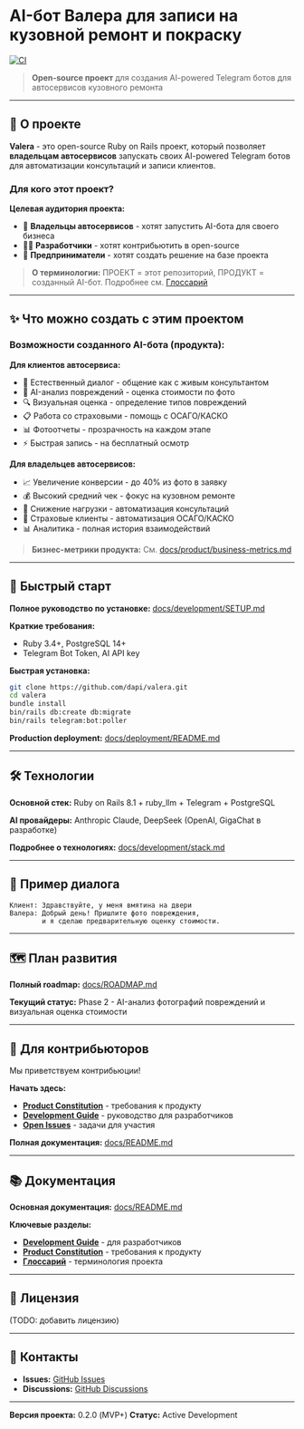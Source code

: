 # AI-бот Валера для записи на кузовной ремонт и покраску

[![CI](https://github.com/dapi/valera/actions/workflows/ci.yml/badge.svg)](https://github.com/dapi/valera/actions/workflows/ci.yml)

> **Open-source проект** для создания AI-powered Telegram ботов для автосервисов кузовного ремонта

---

## 🎯 О проекте

**Valera** - это open-source Ruby on Rails проект, который позволяет **владельцам автосервисов** запускать своих AI-powered Telegram ботов для автоматизации консультаций и записи клиентов.

### Для кого этот проект?

**Целевая аудитория проекта:**
- 🏢 **Владельцы автосервисов** - хотят запустить AI-бота для своего бизнеса
- 👨‍💻 **Разработчики** - хотят контрибьютить в open-source
- 🚀 **Предприниматели** - хотят создать решение на базе проекта

> **О терминологии:** ПРОЕКТ = этот репозиторий, ПРОДУКТ = созданный AI-бот.
> Подробнее см. [Глоссарий](docs/domain/glossary.md#фундаментальная-терминология-проекта)

---

## ✨ Что можно создать с этим проектом

### Возможности созданного AI-бота (продукта):

**Для клиентов автосервиса:**
- 🤖 Естественный диалог - общение как с живым консультантом
- 📸 AI-анализ повреждений - оценка стоимости по фото
- 🔍 Визуальная оценка - определение типов повреждений
- 📋 Работа со страховыми - помощь с ОСАГО/КАСКО
- 📊 Фотоотчеты - прозрачность на каждом этапе
- ⚡ Быстрая запись - на бесплатный осмотр

**Для владельцев автосервисов:**
- 📈 Увеличение конверсии - до 40% из фото в заявку
- 💰 Высокий средний чек - фокус на кузовном ремонте
- 🤝 Снижение нагрузки - автоматизация консультаций
- 🎯 Страховые клиенты - автоматизация ОСАГО/КАСКО
- 📊 Аналитика - полная история взаимодействий

> **Бизнес-метрики продукта:** См. [docs/product/business-metrics.md](docs/product/business-metrics.md)

---

## 🚀 Быстрый старт

**Полное руководство по установке:** [docs/development/SETUP.md](docs/development/SETUP.md)

**Краткие требования:**
- Ruby 3.4+, PostgreSQL 14+
- Telegram Bot Token, AI API key

**Быстрая установка:**
```bash
git clone https://github.com/dapi/valera.git
cd valera
bundle install
bin/rails db:create db:migrate
bin/rails telegram:bot:poller
```

**Production deployment:** [docs/deployment/README.md](docs/deployment/README.md)

---

## 🛠️ Технологии

**Основной стек:** Ruby on Rails 8.1 + ruby_llm + Telegram + PostgreSQL

**AI провайдеры:** Anthropic Claude, DeepSeek (OpenAI, GigaChat в разработке)

**Подробнее о технологиях:** [docs/development/stack.md](docs/development/stack.md)

---

## 📸 Пример диалога

```
Клиент: Здравствуйте, у меня вмятина на двери
Валера: Добрый день! Пришлите фото повреждения,
        и я сделаю предварительную оценку стоимости.
```

---

## 🗺️ План развития

**Полный roadmap:** [docs/ROADMAP.md](docs/ROADMAP.md)

**Текущий статус:** Phase 2 - AI-анализ фотографий повреждений и визуальная оценка стоимости

---

## 🤝 Для контрибьюторов

Мы приветствуем контрибьюции!

**Начать здесь:**
- **[Product Constitution](docs/product/constitution.md)** - требования к продукту
- **[Development Guide](docs/development/README.md)** - руководство для разработчиков
- **[Open Issues](https://github.com/dapi/valera/issues)** - задачи для участия

**Полная документация:** [docs/README.md](docs/README.md)

---

## 📚 Документация

**Основная документация:** [docs/README.md](docs/README.md)

**Ключевые разделы:**
- **[Development Guide](docs/development/README.md)** - для разработчиков
- **[Product Constitution](docs/product/constitution.md)** - требования к продукту
- **[Глоссарий](docs/domain/glossary.md)** - терминология проекта

---

## 📄 Лицензия

(TODO: добавить лицензию)

---

## 💬 Контакты

- **Issues:** [GitHub Issues](https://github.com/dapi/valera/issues)
- **Discussions:** [GitHub Discussions](https://github.com/dapi/valera/discussions)

---

**Версия проекта:** 0.2.0 (MVP+)
**Статус:** Active Development

